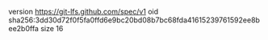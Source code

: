 version https://git-lfs.github.com/spec/v1
oid sha256:3dd30d72f0f5fa0ffd6e9bc20bd08b7bc68fda41615239761592ee8bee2b0ffa
size 16
